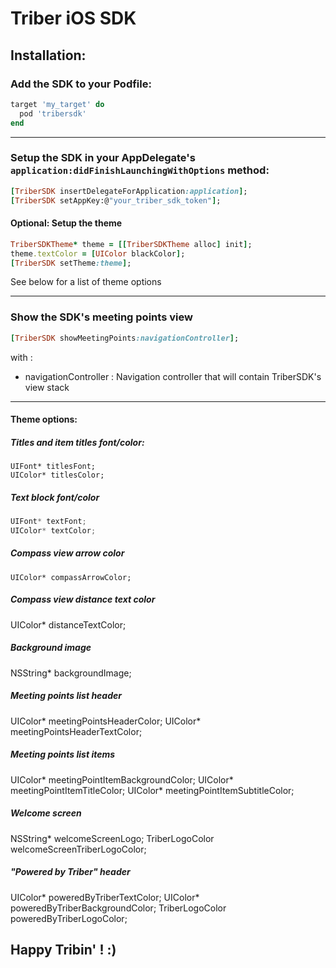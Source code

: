 # Triber iOS SDK

## Installation:

### Add the SDK to your Podfile:
```ruby
target 'my_target' do
  pod 'tribersdk'
end
```
***


### Setup the SDK in your AppDelegate's `application:didFinishLaunchingWithOptions` method:
```ruby
[TriberSDK insertDelegateForApplication:application];
[TriberSDK setAppKey:@"your_triber_sdk_token"];
```

#### Optional: Setup the theme
```ruby
TriberSDKTheme* theme = [[TriberSDKTheme alloc] init];
theme.textColor = [UIColor blackColor];
[TriberSDK setTheme:theme];
```
See below for a list of theme options
***


### Show the SDK's meeting points view
```ruby
[TriberSDK showMeetingPoints:navigationController];
```
with :
- navigationController : Navigation controller that will contain TriberSDK's view stack
***

#### Theme options:

##### Titles and item titles font/color:
```objc
UIFont* titlesFont;
UIColor* titlesColor;
```

##### Text block font/color
```objective-c
UIFont* textFont;
UIColor* textColor;
```

##### Compass view arrow color
```obj-c
UIColor* compassArrowColor;
```

##### Compass view distance text color
UIColor* distanceTextColor;

##### Background image
NSString* backgroundImage;

##### Meeting points list header
UIColor* meetingPointsHeaderColor;
UIColor* meetingPointsHeaderTextColor;

##### Meeting points list items
UIColor* meetingPointItemBackgroundColor;
UIColor* meetingPointItemTitleColor;
UIColor* meetingPointItemSubtitleColor;

##### Welcome screen
NSString* welcomeScreenLogo;
TriberLogoColor welcomeScreenTriberLogoColor;

##### "Powered by Triber" header
UIColor* poweredByTriberTextColor;
UIColor* poweredByTriberBackgroundColor;
TriberLogoColor poweredByTriberLogoColor;

## Happy Tribin' ! :)
